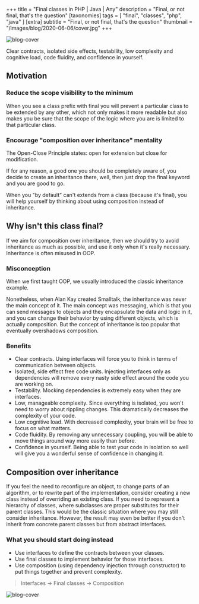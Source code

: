 +++
title = "Final classes in PHP | Java | Any"
description = "Final, or not final, that's the question"
[taxonomies]
tags = [ "final", "classes", "php", "java" ]
[extra]
subtitle = "Final, or not final, that's the question"
thumbnail = "/images/blog/2020-06-06/cover.jpg"
+++

![blog-cover](/images/blog/2020-06-06/cover.jpg)

Clear contracts, isolated side effects, testability, low complexity and cognitive load, code fluidity, and confidence in yourself.

<!-- more -->

## Motivation

### Reduce the scope visibility to the minimum

When you see a class prefix with final you will prevent a particular class to be extended by any other, which not only makes it more readable but also makes you be sure that the scope of the logic where you are is limited to that particular class.

### Encourage "composition over inheritance" mentality

The Open-Close Principle states: open for extension but close for modification.

If for any reason, a good one you should be completely aware of, you decide to create an inheritance there, well, then just drop the final keyword and you are good to go.

When you "by default" can't extends from a class (because it's final), you will help yourself by thinking about using composition instead of inheritance.

## Why isn't this class final?

If we aim for composition over inheritance, then we should try to avoid inheritance as much as possible, and use it only when it's really necessary. Inheritance is often misused in OOP.

### Misconception

When we first taught OOP, we usually introduced the classic inheritance example.

Nonetheless, when Alan Kay created Smalltalk, the inheritance was never the main concept of it. The main concept was messaging, which is that you can send messages to objects and they encapsulate the data and logic in it, and you can change their behavior by using different objects, which is actually composition. But the concept of inheritance is too popular that eventually overshadows composition.

### Benefits

* Clear contracts. Using interfaces will force you to think in terms of communication between objects.
* Isolated, side effect free code units. Injecting interfaces only as dependencies will remove every nasty side effect around the code you are working on.
* Testability. Mocking dependencies is extremely easy when they are interfaces.
* Low, manageable complexity. Since everything is isolated, you won't need to worry about rippling changes. This dramatically decreases the complexity of your code.
* Low cognitive load. With decreased complexity, your brain will be free to focus on what matters.
* Code fluidity. By removing any unnecessary coupling, you will be able to move things around way more easily than before.
* Confidence in yourself. Being able to test your code in isolation so well will give you a wonderful sense of confidence in changing it.


## Composition over inheritance

If you feel the need to reconfigure an object, to change parts of an algorithm, or to rewrite part of the implementation, consider creating a new class instead of overriding an existing class.
If you need to represent a hierarchy of classes, where subclasses are proper substitutes for their parent classes. This would be the classic situation where you may still consider inheritance. However, the result may even be better if you don't inherit from concrete parent classes but from abstract interfaces.

### What you should start doing instead

* Use interfaces to define the contracts between your classes.
* Use final classes to implement behavior for those interfaces.
* Use composition (using dependency injection through constructor) to put things together and prevent complexity.

> Interfaces -> Final classes -> Composition

![blog-cover](/images/blog/2020-06-06/footer.jpg)
